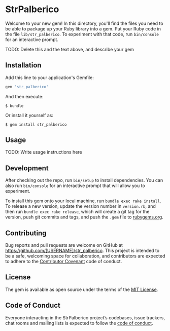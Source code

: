 # StrPalberico

Welcome to your new gem! In this directory, you'll find the files you need to be able to package up your Ruby library into a gem. Put your Ruby code in the file `lib/str_palberico`. To experiment with that code, run `bin/console` for an interactive prompt.

TODO: Delete this and the text above, and describe your gem

## Installation

Add this line to your application's Gemfile:

```ruby
gem 'str_palberico'
```

And then execute:

    $ bundle

Or install it yourself as:

    $ gem install str_palberico

## Usage

TODO: Write usage instructions here

## Development

After checking out the repo, run `bin/setup` to install dependencies. You can also run `bin/console` for an interactive prompt that will allow you to experiment.

To install this gem onto your local machine, run `bundle exec rake install`. To release a new version, update the version number in `version.rb`, and then run `bundle exec rake release`, which will create a git tag for the version, push git commits and tags, and push the `.gem` file to [rubygems.org](https://rubygems.org).

## Contributing

Bug reports and pull requests are welcome on GitHub at https://github.com/[USERNAME]/str_palberico. This project is intended to be a safe, welcoming space for collaboration, and contributors are expected to adhere to the [Contributor Covenant](http://contributor-covenant.org) code of conduct.

## License

The gem is available as open source under the terms of the [MIT License](https://opensource.org/licenses/MIT).

## Code of Conduct

Everyone interacting in the StrPalberico project’s codebases, issue trackers, chat rooms and mailing lists is expected to follow the [code of conduct](https://github.com/[USERNAME]/str_palberico/blob/master/CODE_OF_CONDUCT.md).
